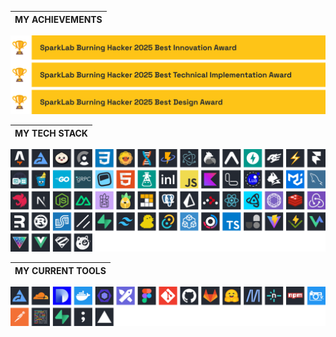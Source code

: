 | MY ACHIEVEMENTS |
| :-------------- |

[![My Achievements](./images/achievements.svg)](https://sparklab.city/)

| MY TECH STACK |
| :------------ |

[![My Tech Stack](./images/tech-stack.svg)](https://github.com/Artist-MOBAI/MOBAIcons)

| MY CURRENT TOOLS |
| :--------------- |

[![My Current Tools](./images/tools.svg)](https://github.com/Artist-MOBAI/MOBAIcons)
